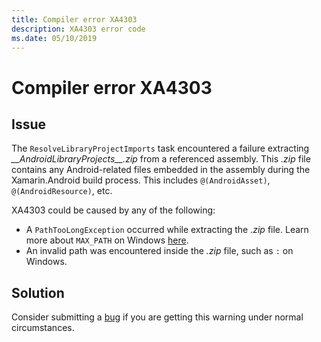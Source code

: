 ```yaml
---
title: Compiler error XA4303
description: XA4303 error code
ms.date: 05/10/2019
---
```

# Compiler error XA4303

## Issue

The `ResolveLibraryProjectImports` task encountered a failure
extracting *\_\_AndroidLibraryProjects\_\_.zip* from a referenced
assembly. This *.zip* file contains any Android-related files embedded in
the assembly during the Xamarin.Android build process. This includes
`@(AndroidAsset)`, `@(AndroidResource)`, etc.

XA4303 could be caused by any of the following:

  - A `PathTooLongException` occurred while extracting the *.zip* file.
    Learn more about `MAX_PATH` on Windows [here][max_path].
  - An invalid path was encountered inside the *.zip* file, such as `:` on
    Windows.

## Solution

Consider submitting a [bug][bug] if you are getting this warning under
normal circumstances.

[max_path]: https://docs.microsoft.com/windows/desktop/FileIO/naming-a-file#maximum-path-length-limitation
[bug]: https://github.com/xamarin/xamarin-android/wiki/Submitting-Bugs,-Feature-Requests,-and-Pull-Requests
